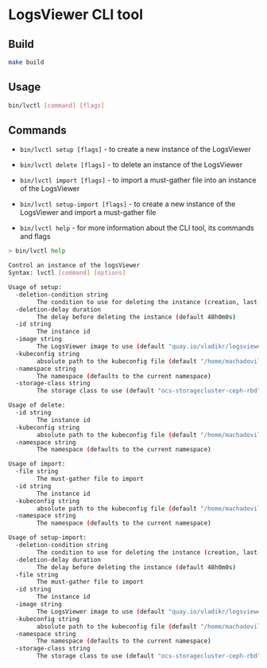 # LogsViewer CLI tool

## Build

```bash
make build
```

## Usage

```bash
bin/lvctl [command] [flags]
```

## Commands

- `bin/lvctl setup [flags]` - to create a new instance of the LogsViewer

- `bin/lvctl delete [flags]` - to delete an instance of the LogsViewer

- `bin/lvctl import [flags]` - to import a must-gather file into an instance of the LogsViewer

- `bin/lvctl setup-import [flags]` - to create a new instance of the LogsViewer and import a must-gather file

- `bin/lvctl help` - for more information about the CLI tool, its commands and flags

```bash
> bin/lvctl help

Control an instance of the logsViewer
Syntax: lvctl [command] [options]

Usage of setup:
  -deletion-condition string
        The condition to use for deleting the instance (creation, last-must-gather-upload, never) (default "last-must-gather-upload")
  -deletion-delay duration
        The delay before deleting the instance (default 48h0m0s)
  -id string
        The instance id
  -image string
        The LogsViewer image to use (default "quay.io/vladikr/logsviewer:devel")
  -kubeconfig string
        absolute path to the kubeconfig file (default "/home/machadovilaca/.kube/config")
  -namespace string
        The namespace (defaults to the current namespace)
  -storage-class string
        The storage class to use (default "ocs-storagecluster-ceph-rbd")

Usage of delete:
  -id string
        The instance id
  -kubeconfig string
        absolute path to the kubeconfig file (default "/home/machadovilaca/.kube/config")
  -namespace string
        The namespace (defaults to the current namespace)

Usage of import:
  -file string
        The must-gather file to import
  -id string
        The instance id
  -kubeconfig string
        absolute path to the kubeconfig file (default "/home/machadovilaca/.kube/config")
  -namespace string
        The namespace (defaults to the current namespace)

Usage of setup-import:
  -deletion-condition string
        The condition to use for deleting the instance (creation, last-must-gather-upload, never) (default "last-must-gather-upload")
  -deletion-delay duration
        The delay before deleting the instance (default 48h0m0s)
  -file string
        The must-gather file to import
  -id string
        The instance id
  -image string
        The LogsViewer image to use (default "quay.io/vladikr/logsviewer:devel")
  -kubeconfig string
        absolute path to the kubeconfig file (default "/home/machadovilaca/.kube/config")
  -namespace string
        The namespace (defaults to the current namespace)
  -storage-class string
        The storage class to use (default "ocs-storagecluster-ceph-rbd")
```
